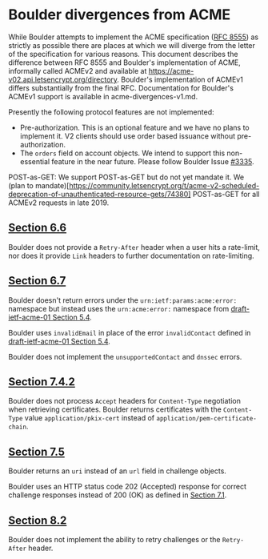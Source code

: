 # Boulder divergences from ACME

While Boulder attempts to implement the ACME specification ([RFC 8555]) as strictly as possible there are places at which we will diverge from the letter of the specification for various reasons. This document describes the difference between RFC 8555 and Boulder's implementation of ACME, informally called ACMEv2 and available at https://acme-v02.api.letsencrypt.org/directory. Boulder's implementation of ACMEv1 differs substantially from the final RFC. Documentation for Boulder's ACMEv1 support is available in acme-divergences-v1.md.

Presently the following protocol features are not implemented:

- Pre-authorization. This is an optional feature and we have no plans to implement it. V2 clients should use order based issuance without pre-authorization.
- The `orders` field on account objects. We intend to support this non-essential feature in the near future. Please follow Boulder Issue [#3335](https://github.com/letsencrypt/boulder/issues/3335).

POST-as-GET: We support POST-as-GET but do not yet mandate it. We (plan to mandate)[https://community.letsencrypt.org/t/acme-v2-scheduled-deprecation-of-unauthenticated-resource-gets/74380] POST-as-GET for all ACMEv2 requests in late 2019.

## [Section 6.6](https://tools.ietf.org/html/rfc8555#section-6.6)

Boulder does not provide a `Retry-After` header when a user hits a rate-limit, nor does it provide `Link` headers to further documentation on rate-limiting.

## [Section 6.7](https://tools.ietf.org/html/rfc8555#section-6.7)

Boulder doesn't return errors under the `urn:ietf:params:acme:error:` namespace but instead uses the `urn:acme:error:` namespace from [draft-ietf-acme-01 Section 5.4](https://tools.ietf.org/html/draft-ietf-acme-acme-01#section-5.4).

Boulder uses `invalidEmail` in place of the error `invalidContact` defined in [draft-ietf-acme-01 Section 5.4](https://tools.ietf.org/html/draft-ietf-acme-acme-01#section-5.4).

Boulder does not implement the `unsupportedContact` and `dnssec` errors.

## [Section 7.4.2](https://tools.ietf.org/html/draft-ietf-acme-acme-07#section-7.4.2)

Boulder does not process `Accept` headers for `Content-Type` negotiation when retrieving certificates. Boulder returns certificates with the `Content-Type` value `application/pkix-cert` instead of `application/pem-certificate-chain`.

## [Section 7.5](https://tools.ietf.org/html/draft-ietf-acme-acme-07#section-7.5)

Boulder returns an `uri` instead of an `url` field in challenge objects.

Boulder uses an HTTP status code 202 (Accepted) response for correct challenge responses instead of 200 (OK) as defined in [Section 7.1](https://tools.ietf.org/html/draft-ietf-acme-acme-07#section-7.1).

## [Section 8.2](https://tools.ietf.org/html/rfc8555#section-8.2)

Boulder does not implement the ability to retry challenges or the `Retry-After` header.

[RFC 8555]: https://tools.ietf.org/html/rfc8555
